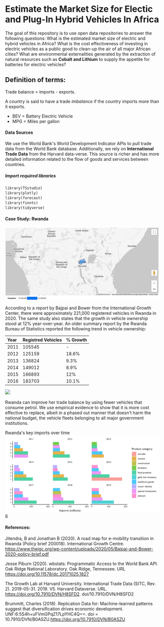 # Estimate the Market Size for Electic and Plug-In Hybrid Vehicles In Africa
The goal of this repository is to use open data repositories to answer the following questions: What is the estimated market size of electric and hybrid vehicles in Africa? What is the cost effectiveness of investing in electric vehicles as a public good to clean-up the air of all major African cities? What are environmental externalities generated by the extraction of natural resources such as **Cobalt and Lithium** to supply the appetite for batteries for electric vehicles?


**Definition of terms:**
------------------------
Trade balance = imports - exports. 

A country is said to have a trade *imbalance* if the country imports more than it exports.

- BEV = Battery Electric Vehicle
- MPG = Miles per gallon


#### Data Sources
We use the World Bank's World Development Indicator APIs to pull trade data from the World Bank database. Additionally, we rely on **International Trade Data** from the Harvard data-verse. This source is richer and has more detailed information related to the flow of goods and services between countries.  

##### Import required libraries
```
library(TSstudio)
library(plotly)
library(forecast)
library(finnts)
library(tidyverse)
```

#### Case Study: Rwanda

![](plots/rwanda_centrality.png)

According to a report by Bajpai and Bower from the International Growth Center, there were approximately 221,000 registered vehicles in Rwanda in 2020. The same study also states that the growth in vehicle ownership stood at 12% year-over-year. An older summary report by the Rwanda Bureau of Statistics reported the following trend in vehicle ownership: 

|Year    |Registred Vehicles   |% Growth| 
:---------|:-------------------|:-------|
|2011    |105545               |-       |
|2012    |125159               |18.6%   |
|2013    |136824               |9.3%    |
|2014    |149012               |8.9%    |
|2015    |166893               |12%     |
|2016    |183703               |10.1%   |

![](plots/auto_ownership_trend.png)

Rwanda can improve her trade balance by using fewer vehicles that consume petrol. We use empirical evidence to show that it is more cost effective to replace, albeit in a phased out manner that doesn't harm the national budget, the vehicle fleets belonging to all major government institutions.

Rwanda's key imports over time
![](plots/rwanda_imports.png)ß

#### References: 

Jitendra, B and Jonathan B (2020). A road map for e-mobility transition in Rwanda (Policy brief 200018).
  International Growth Centre.
  https://www.theigc.org/wp-content/uploads/2020/05/Bajpai-and-Bower-2020-policy-brief.pdf 
  
Jesse Piburn (2020). wbstats: Programmatic Access to the World Bank API. Oak Ridge
  National Laboratory. Oak Ridge, Tennessee. URL
  https://doi.org/10.11578/dc.20171025.1827
  
The Growth Lab at Harvard University. International Trade Data (SITC, Rev. 2).
  2019-05-31. 2019. V5. Harvard Dataverse. URL. https://doi.org/10.7910/DVN/H8SFD2. 
  doi/10.7910/DVN/H8SFD2

Brummitt, Charles (2018). Replication Data for: Machine-learned patterns suggest that
  diversification drives economic development. UNF:6:5S4h+uFVmGPqZ17LpYHC4Q==.
  doi = 10.7910/DVN/B0ASZU.https://doi.org/10.7910/DVN/B0ASZU
